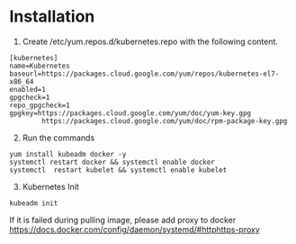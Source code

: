 # Installation

1. Create /etc/yum.repos.d/kubernetes.repo with the following content.
```
[kubernetes]
name=Kubernetes
baseurl=https://packages.cloud.google.com/yum/repos/kubernetes-el7-x86_64
enabled=1
gpgcheck=1
repo_gpgcheck=1
gpgkey=https://packages.cloud.google.com/yum/doc/yum-key.gpg
        https://packages.cloud.google.com/yum/doc/rpm-package-key.gpg
```

2. Run the commands
```
yum install kubeadm docker -y
systemctl restart docker && systemctl enable docker
systemctl  restart kubelet && systemctl enable kubelet
```

3. Kubernetes Init
```
kubeadm init
```

If it is failed during pulling image, please add proxy to docker https://docs.docker.com/config/daemon/systemd/#httphttps-proxy


